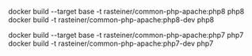 docker build --target base -t rasteiner/common-php-apache:php8 php8
docker build -t rasteiner/common-php-apache:php8-dev php8

docker build --target base -t rasteiner/common-php-apache:php7 php7
docker build -t rasteiner/common-php-apache:php7-dev php7